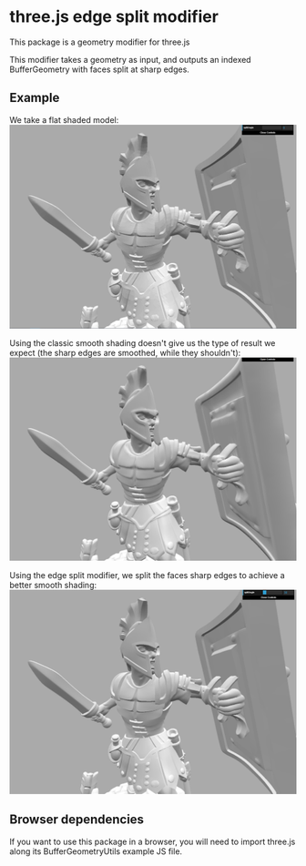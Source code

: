 # three.js edge split modifier

This package is a geometry modifier for three.js

This modifier takes a geometry as input, and outputs an indexed BufferGeometry
with faces split at sharp edges.

## Example

We take a flat shaded model:
![Flat shading](./screenshots/flatShading.png?raw=true)

Using the classic smooth shading doesn't give us the type of result we expect
(the sharp edges are smoothed, while they shouldn't):
![Smooth shading](./screenshots/smoothShading.png?raw=true)

Using the edge split modifier, we split the faces sharp edges to achieve a 
better smooth shading:
![Edge split + smooth shading](./screenshots/edgeSplitSmooth.png?raw=true) 

## Browser dependencies

If you want to use this package in a browser, you will need to import three.js
along its BufferGeometryUtils example JS file. 
